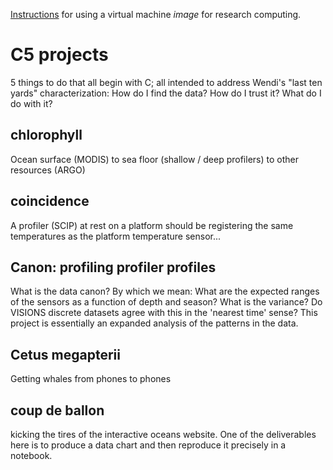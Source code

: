 [Instructions](https://github.com/cloudbank-project/image-research-computing-tutorial/blob/master/README.md) for
using a virtual machine *image* for research computing. 


# C5 projects

5 things to do that all begin with C; all intended to address Wendi's "last ten yards" characterization: How do I find
the data? How do I trust it? What do I do with it?


## chlorophyll


Ocean surface (MODIS) to sea floor (shallow / deep profilers) to other resources (ARGO)


## coincidence


A profiler (SCIP) at rest on a platform should be registering the same temperatures as the platform temperature sensor...



## Canon: profiling profiler profiles


What is the data canon? By which we mean: What are the expected ranges of the sensors as a function of 
depth and season? What is the variance? Do VISIONS discrete datasets agree with this in the 'nearest time' sense?
This project is essentially an expanded analysis of the patterns in the data. 


## Cetus megapterii


Getting whales from phones to phones


## coup de ballon


kicking the tires of the interactive oceans website. One of the deliverables here is to 
produce a data chart and then reproduce it precisely in a notebook.



